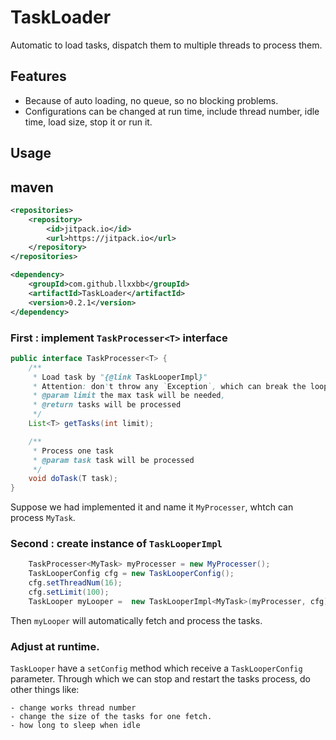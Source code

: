 # TaskLoader

Automatic to load tasks, dispatch them to multiple threads to process them.
    
## Features

- Because of auto loading, no queue, so no blocking problems.
- Configurations can be changed at run time, include thread number, idle time, load size, stop it or run it.

## Usage

## maven

```xml
<repositories>
	<repository>
	    <id>jitpack.io</id>
	    <url>https://jitpack.io</url>
	</repository>
</repositories>
```

```xml
<dependency>
    <groupId>com.github.llxxbb</groupId>
    <artifactId>TaskLoader</artifactId>
    <version>0.2.1</version>
</dependency>
```

### First : implement `TaskProcesser<T>` interface

```java
public interface TaskProcesser<T> {
    /**
     * Load task by "{@link TaskLooperImpl}"
     * Attention: don't throw any `Exception`, which can break the loop of the process.
     * @param limit the max task will be needed,
     * @return tasks will be processed
     */
    List<T> getTasks(int limit);

    /**
     * Process one task
     * @param task task will be processed
     */
    void doTask(T task);
}
```
Suppose we had implemented it and name it `MyProcesser`, whtch can process `MyTask`.

### Second : create instance of `TaskLooperImpl`

```java
    TaskProcesser<MyTask> myProcesser = new MyProcesser();
    TaskLooperConfig cfg = new TaskLooperConfig();
    cfg.setThreadNum(16);
    cfg.setLimit(100);
    TaskLooper myLooper =  new TaskLooperImpl<MyTask>(myProcesser, cfg);

```

Then `myLooper` will automatically fetch and process the tasks.

### Adjust at runtime.

`TaskLooper` have a `setConfig` method which receive a `TaskLooperConfig` parameter.
Through which we can stop and restart the tasks process, do other things like:

    - change works thread number
    - change the size of the tasks for one fetch.
    - how long to sleep when idle

